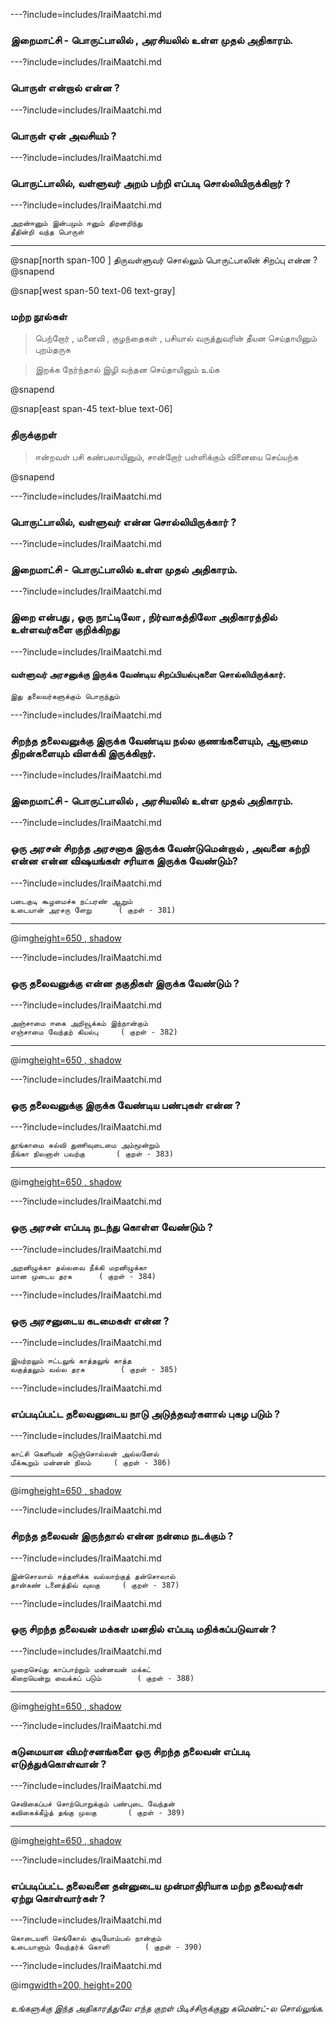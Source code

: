 ---?include=includes/IraiMaatchi.md

### இறைமாட்சி - பொருட்பாலில் , அரசியலில் உள்ள முதல் அதிகாரம்.

---?include=includes/IraiMaatchi.md

### பொருள் என்றால் என்ன ?

---?include=includes/IraiMaatchi.md

### பொருள் ஏன் அவசியம் ?

---?include=includes/IraiMaatchi.md

### பொருட்பாலில், வள்ளுவர் அறம் பற்றி எப்படி சொல்லியிருக்கிறார் ?

---?include=includes/IraiMaatchi.md

```
அறன்ஈனும் இன்பமும் ஈனும் திறனறிந்து
தீதின்றி வந்த பொருள்
```
---

@snap[north span-100 ]
திருவள்ளுவர் சொல்லும் பொருட்பாலின் சிறப்பு என்ன ?
@snapend

@snap[west span-50 text-06 text-gray]

### மற்ற நூல்கள் 

> பெற்றோர் , மனைவி , குழந்தைகள் , பசியால் வருத்துவரின் தீயன செய்தாயினும் புறம்தருக 

> இறக்க நேர்ந்தால் இழி வந்தன செய்தாயினும் உய்க 

@snapend

@snap[east span-45 text-blue text-06]

### திருக்குறள் 

> ஈன்றவள் பசி கண்பலாயினும், சான்றோர் பள்ளிக்கும் வினையை செய்யற்க 

@snapend

---?include=includes/IraiMaatchi.md

### பொருட்பாலில், வள்ளுவர் என்ன சொல்லியிருக்கார் ?

---?include=includes/IraiMaatchi.md

### இறைமாட்சி - பொருட்பாலில் உள்ள முதல் அதிகாரம்.

---?include=includes/IraiMaatchi.md

### இறை என்பது , ஒரு நாட்டிலோ , நிர்வாகத்திலோ அதிகாரத்தில் உள்ளவர்களை குறிக்கிறது 

---?include=includes/IraiMaatchi.md

#### வள்ளுவர் அரசனுக்கு இருக்க வேண்டிய சிறப்பியல்புகளை சொல்லியிருக்கார்.
```
இது தலைவர்களுக்கும் பொருந்தும் 
```
---?include=includes/IraiMaatchi.md

### சிறந்த தலைவனுக்கு இருக்க வேண்டிய நல்ல குணங்களையும், ஆளுமை திறன்களையும் விளக்கி இருக்கிறார்.

---?include=includes/IraiMaatchi.md

### இறைமாட்சி - பொருட்பாலில் , அரசியலில் உள்ள முதல் அதிகாரம்.

---?include=includes/IraiMaatchi.md

### ஒரு அரசன் சிறந்த அரசனாக இருக்க வேண்டுமென்றால் , அவனை சுற்றி என்ன என்ன விஷயங்கள் சரியாக இருக்க வேண்டும்?

---?include=includes/IraiMaatchi.md
```
படைகுடி கூழமைச்சு நட்பரண் ஆறும்
உடையான் அரசரு ளேறு		( குறள் - 381)
```

---

@img[height=650 , shadow](https://everydaypower.com/wp-content/uploads/2020/03/Alexander-the-Great-Quotes-to-Inspire-You-to-Do-the-Impossible.jpg)

---?include=includes/IraiMaatchi.md

### ஒரு தலைவனுக்கு என்ன தகுதிகள் இருக்க வேண்டும் ?

---?include=includes/IraiMaatchi.md
```
அஞ்சாமை ஈகை அறிவூக்கம் இந்நான்கும்
எஞ்சாமை வேந்தற் கியல்பு		( குறள் - 382)
```

---

@img[height=650 , shadow](https://www.thefridaytimes.com/wp-content/uploads/2019/05/tft-51719-26.jpg)

---?include=includes/IraiMaatchi.md

### ஒரு தலைவனுக்கு இருக்க வேண்டிய பண்புகள் என்ன ?

---?include=includes/IraiMaatchi.md
```
தூங்காமை கல்வி துணிவுடைமை அம்மூன்றும்
நீங்கா நிலனாள் பவற்கு		( குறள் - 383)
```

---

@img[height=650 , shadow](https://www.bergerpaints.com/imaginecolours/wp-content/uploads/2014/11/neharu.png)

---?include=includes/IraiMaatchi.md

### ஒரு அரசன் எப்படி நடந்து கொள்ள வேண்டும் ?

---?include=includes/IraiMaatchi.md
```
அறனிழுக்கா தல்லவை நீக்கி மறனிழுக்கா
மான முடைய தரசு		( குறள் - 384)
```
---?include=includes/IraiMaatchi.md

### ஒரு அரசனுடைய கடமைகள் என்ன ?

---?include=includes/IraiMaatchi.md

```
இயற்றலும் ஈட்டலுங் காத்தலுங் காத்த
வகுத்தலும் வல்ல தரசு		( குறள் - 385)
```
---?include=includes/IraiMaatchi.md

### எப்படிப்பட்ட தலைவனுடைய நாடு அடுத்தவர்களால் புகழ படும் ? 

---?include=includes/IraiMaatchi.md

```
காட்சி கெளியன் கடுஞ்சொல்லன் அல்லனேல்
மீக்கூறும் மன்னன் நிலம்		( குறள் - 386)
```

---

@img[height=650 , shadow](assets/img/kamaraj.jpg)

---?include=includes/IraiMaatchi.md

### சிறந்த தலைவன் இருந்தால் என்ன நன்மை நடக்கும் ?

---?include=includes/IraiMaatchi.md

```
இன்சொலால் ஈத்தளிக்க வல்லாற்குத் தன்சொலால்
தான்கண் டனைத்திவ் வுலகு		( குறள் - 387)
```
---?include=includes/IraiMaatchi.md

### ஒரு சிறந்த தலைவன் மக்கள் மனதில் எப்படி மதிக்கப்படுவான் ?

---?include=includes/IraiMaatchi.md

```
முறைசெய்து காப்பாற்றும் மன்னவன் மக்கட்
கிறையென்று வைக்கப் படும்		( குறள் - 388)
```

---

@img[height=650 , shadow](https://1.bp.blogspot.com/-v9FqonXTTfI/WkW2YEsnG7I/AAAAAAAAAEM/ZVZ2j1dnXwImNtsUsXQ8YcJzt5WXMFlrwCLcBGAs/s1600/548840_282301728537225_486436274_n.jpg)

---?include=includes/IraiMaatchi.md

### கடுமையான விமர்சனங்களை ஒரு சிறந்த தலைவன் எப்படி எடுத்துக்கொள்வான் ?

---?include=includes/IraiMaatchi.md

```
செவிகைப்பச் சொற்பொறுக்கும் பண்புடை வேந்தன்
கவிகைக்கீழ்த் தங்கு முலகு		( குறள் - 389)
```

---

@img[height=650 , shadow](https://www.usnews.com/dims4/USNEWS/396b857/2147483647/thumbnail/970x647/quality/85/?url=http%3A%2F%2Fmedia.beam.usnews.com%2Fc6%2Fdf4f4a913c9c0c57bd485368cea66e%2F5896FE_DA_080723influential.jpg)

---?include=includes/IraiMaatchi.md

### எப்படிப்பட்ட தலைவனை தன்னுடைய முன்மாதிரியாக மற்ற தலைவர்கள் ஏற்று கொள்வார்கள் ? 

---?include=includes/IraiMaatchi.md

```
கொடையளி செங்கோல் குடியோம்பல் நான்கும்
உடையானாம் வேந்தர்க் கொளி		( குறள் - 390)
```

---?include=includes/IraiMaatchi.md


@img[width=200, height=200](assets/img/comment-button.png)

###### உங்களுக்கு இந்த அதிகாரத்துலே எந்த குறள் பிடிச்சிருக்குனு கமெண்ட்-ல சொல்லுங்க. 


